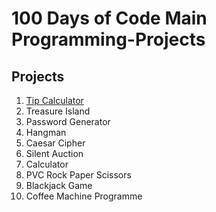 # 100 Days of Code Main Programming-Projects

## Projects

1. [Tip Calculator](https://github.com/Cams-Plan/Programming-Projects/blob/main/01_Tip_Calculator.py)
2. Treasure Island
3. Password Generator
4. Hangman
5. Caesar Cipher
6. Silent Auction
7. Calculator
8. PVC Rock Paper Scissors
9. Blackjack Game
10. Coffee Machine Programme
